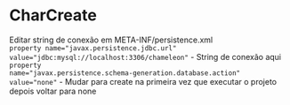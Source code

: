 # CharCreate
Editar string de conexão em META-INF/persistence.xml</br>
<code>property name="javax.persistence.jdbc.url" value="jdbc:mysql://localhost:3306/chameleon"</code> - String de conexão aqui</br>
<code>property name="javax.persistence.schema-generation.database.action" value="none"</code> - Mudar para create na primeira vez que executar o projeto depois voltar para none
